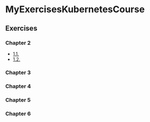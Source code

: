 # MyExercisesKubernetesCourse

## Exercises

### Chapter 2

- [1.1.](https://github.com/korppvi/MyExercisesKubernetesCourse/tree/v1.1/logOutput)
- [1.2.](https://github.com/korppvi/MyExercisesKubernetesCourse/tree/v1.2/courseProject)

### Chapter 3

### Chapter 4

### Chapter 5

### Chapter 6